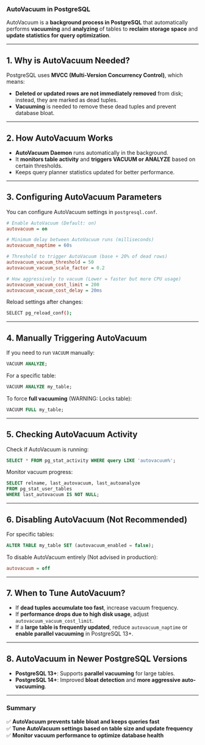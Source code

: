 ### **AutoVacuum in PostgreSQL**
AutoVacuum is a **background process in PostgreSQL** that automatically performs **vacuuming** and **analyzing** of tables to **reclaim storage space** and **update statistics for query optimization**. 

---

## **1. Why is AutoVacuum Needed?**
PostgreSQL uses **MVCC (Multi-Version Concurrency Control)**, which means:  
- **Deleted or updated rows are not immediately removed** from disk; instead, they are marked as dead tuples.  
- **Vacuuming** is needed to remove these dead tuples and prevent database bloat.  

---

## **2. How AutoVacuum Works**
- **AutoVacuum Daemon** runs automatically in the background.
- It **monitors table activity** and **triggers VACUUM or ANALYZE** based on certain thresholds.
- Keeps query planner statistics updated for better performance.

---

## **3. Configuring AutoVacuum Parameters**
You can configure AutoVacuum settings in `postgresql.conf`.

```ini
# Enable AutoVacuum (Default: on)
autovacuum = on  

# Minimum delay between AutoVacuum runs (milliseconds)
autovacuum_naptime = 60s  

# Threshold to trigger AutoVacuum (base + 20% of dead rows)
autovacuum_vacuum_threshold = 50
autovacuum_vacuum_scale_factor = 0.2  

# How aggressively to vacuum (Lower = faster but more CPU usage)
autovacuum_vacuum_cost_limit = 200  
autovacuum_vacuum_cost_delay = 20ms  
```

Reload settings after changes:
```sh
SELECT pg_reload_conf();
```

---

## **4. Manually Triggering AutoVacuum**
If you need to run `VACUUM` manually:
```sql
VACUUM ANALYZE;
```
For a specific table:
```sql
VACUUM ANALYZE my_table;
```

To force **full vacuuming** (WARNING: Locks table):
```sql
VACUUM FULL my_table;
```

---

## **5. Checking AutoVacuum Activity**
Check if AutoVacuum is running:
```sql
SELECT * FROM pg_stat_activity WHERE query LIKE 'autovacuum%';
```
Monitor vacuum progress:
```sql
SELECT relname, last_autovacuum, last_autoanalyze 
FROM pg_stat_user_tables 
WHERE last_autovacuum IS NOT NULL;
```

---

## **6. Disabling AutoVacuum (Not Recommended)**
For specific tables:
```sql
ALTER TABLE my_table SET (autovacuum_enabled = false);
```
To disable AutoVacuum entirely (Not advised in production):
```ini
autovacuum = off
```

---

## **7. When to Tune AutoVacuum?**
- If **dead tuples accumulate too fast**, increase vacuum frequency.
- If **performance drops due to high disk usage**, adjust `autovacuum_vacuum_cost_limit`.
- If a **large table is frequently updated**, reduce `autovacuum_naptime` or **enable parallel vacuuming** in PostgreSQL 13+.

---

## **8. AutoVacuum in Newer PostgreSQL Versions**
- **PostgreSQL 13+**: Supports **parallel vacuuming** for large tables.
- **PostgreSQL 14+**: Improved **bloat detection** and **more aggressive auto-vacuuming**.

---

### **Summary**
✅ **AutoVacuum prevents table bloat and keeps queries fast**  
✅ **Tune AutoVacuum settings based on table size and update frequency**  
✅ **Monitor vacuum performance to optimize database health**  

